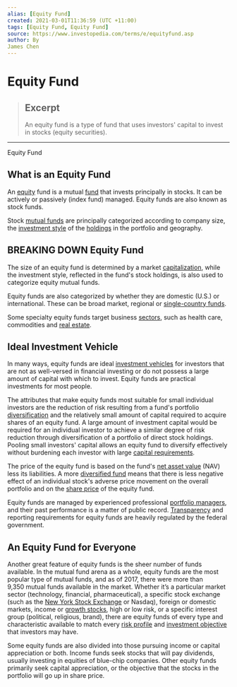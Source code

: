 ```yaml
---
alias: [Equity Fund]
created: 2021-03-01T11:36:59 (UTC +11:00)
tags: [Equity Fund, Equity Fund]
source: https://www.investopedia.com/terms/e/equityfund.asp
author: By
James Chen
---
```


# Equity Fund

> ## Excerpt
> An equity fund is a type of fund that uses investors' capital to invest in stocks (equity securities).

---

Equity Fund
## What is an Equity Fund

An [equity](https://www.investopedia.com/terms/e/equity.asp) fund is a mutual [fund](https://www.investopedia.com/terms/f/fund.asp) that invests principally in stocks. It can be actively or passively (index fund) managed. Equity funds are also known as stock funds.

Stock [mutual funds](https://www.investopedia.com/video/play/introduction-mutual-funds/) are principally categorized according to company size, the [investment style](https://www.investopedia.com/terms/i/investing_style.asp) of the [holdings](https://www.investopedia.com/terms/h/holdings.asp) in the portfolio and geography.

## BREAKING DOWN Equity Fund

The size of an equity fund is determined by a market [capitalization](https://www.investopedia.com/terms/c/capitalization.asp), while the investment style, reflected in the fund's stock holdings, is also used to categorize equity mutual funds.

Equity funds are also categorized by whether they are domestic (U.S.) or international. These can be broad market, regional or [single-country funds](https://www.investopedia.com/terms/c/countryfund.asp).

Some specialty equity funds target business [sectors](https://www.investopedia.com/terms/s/sector.asp), such as health care, commodities and [real estate](https://www.investopedia.com/terms/r/realestate.asp).

## Ideal Investment Vehicle

In many ways, equity funds are ideal [investment vehicles](https://www.investopedia.com/terms/i/investmentvehicle.asp) for investors that are not as well-versed in financial investing or do not possess a large amount of capital with which to invest. Equity funds are practical investments for most people.

The attributes that make equity funds most suitable for small individual investors are the reduction of risk resulting from a fund's portfolio [diversification](https://www.investopedia.com/terms/d/diversification.asp) and the relatively small amount of capital required to acquire shares of an equity fund. A large amount of investment capital would be required for an individual investor to achieve a similar degree of risk reduction through diversification of a portfolio of direct stock holdings. Pooling small investors' capital allows an equity fund to diversify effectively without burdening each investor with large [capital requirements](https://www.investopedia.com/terms/c/capitalrequirement.asp).

The price of the equity fund is based on the fund's [net asset value](https://www.investopedia.com/terms/i/investing_style.asp) (NAV) less its liabilities. A more [diversified fund](https://www.investopedia.com/terms/d/diversifiedfund.asp) means that there is less negative effect of an individual stock's adverse price movement on the overall portfolio and on the [share price](https://www.investopedia.com/ask/answers/061615/how-companys-share-price-determined.asp) of the equity fund.

Equity funds are managed by experienced professional [portfolio managers](https://www.investopedia.com/terms/p/portfoliomanager.asp), and their past performance is a matter of public record. [Transparency](https://www.investopedia.com/terms/t/transparency.asp) and reporting requirements for equity funds are heavily regulated by the federal government.

## An Equity Fund for Everyone

Another great feature of equity funds is the sheer number of funds available. In the mutual fund arena as a whole, equity funds are the most popular type of mutual funds, and as of 2017, there were more than 9,350 mutual funds available in the market. Whether it’s a particular market sector (technology, financial, pharmaceutical), a specific stock exchange (such as the [New York Stock Exchange](https://www.investopedia.com/terms/n/nyse.asp) or Nasdaq), foreign or domestic markets, income or [growth stocks](https://www.investopedia.com/terms/g/growthstock.asp), high or low risk, or a specific interest group (political, religious, brand), there are equity funds of every type and characteristic available to match every [risk profile](https://www.investopedia.com/terms/r/risk-profile.asp) and [investment objective](https://www.investopedia.com/terms/i/investmentobjective.asp) that investors may have.

Some equity funds are also divided into those pursuing income or capital appreciation or both. Income funds seek stocks that will pay dividends, usually investing in equities of blue-chip companies. Other equity funds primarily seek capital appreciation, or the objective that the stocks in the portfolio will go up in share price.

